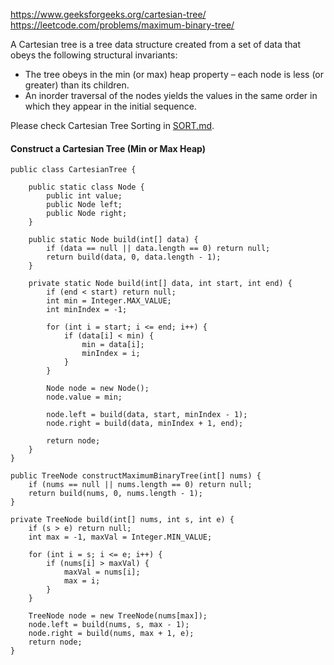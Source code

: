 https://www.geeksforgeeks.org/cartesian-tree/   
https://leetcode.com/problems/maximum-binary-tree/   

A Cartesian tree is a tree data structure created from a set of data that obeys the  following structural invariants:
* The tree obeys in the min (or max) heap property – each node is less (or greater) than its children.
* An inorder traversal of the nodes yields the values in the same order in which they appear in the initial sequence.

Please check Cartesian Tree Sorting in [SORT.md](../Sort/SORT.md).

#### Construct a Cartesian Tree (Min or Max Heap)

```
public class CartesianTree {
	
	public static class Node {
		public int value;
		public Node left;
		public Node right;
	}
	
	public static Node build(int[] data) {
		if (data == null || data.length == 0) return null;
		return build(data, 0, data.length - 1);
	}
	
	private static Node build(int[] data, int start, int end) {
		if (end < start) return null;
		int min = Integer.MAX_VALUE;
		int minIndex = -1;
		
		for (int i = start; i <= end; i++) {
			if (data[i] < min) {
				min = data[i];
				minIndex = i;
			}
		}
		
		Node node = new Node();
		node.value = min;
		
		node.left = build(data, start, minIndex - 1);
		node.right = build(data, minIndex + 1, end);
		
		return node;
	} 
}
```

```
public TreeNode constructMaximumBinaryTree(int[] nums) {
    if (nums == null || nums.length == 0) return null;
    return build(nums, 0, nums.length - 1);
}

private TreeNode build(int[] nums, int s, int e) {
    if (s > e) return null;
    int max = -1, maxVal = Integer.MIN_VALUE;

    for (int i = s; i <= e; i++) {
        if (nums[i] > maxVal) {
            maxVal = nums[i];
            max = i;
        }
    }

    TreeNode node = new TreeNode(nums[max]);
    node.left = build(nums, s, max - 1);
    node.right = build(nums, max + 1, e);
    return node;
}
```
